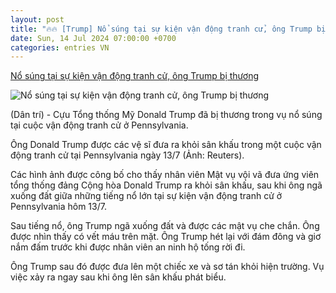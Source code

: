 ```yaml
---
layout: post
title: "🔥🔥 [Trump] Nổ súng tại sự kiện vận động tranh cử, ông Trump bị thương"
date: Sun, 14 Jul 2024 07:00:00 +0700
categories: entries VN
---
```

[Nổ súng tại sự kiện vận động tranh cử, ông Trump bị thương](https://dantri.com.vn/the-gioi/no-sung-tai-su-kien-van-dong-tranh-cu-ong-trump-bi-thuong-20240714062037739.htm)

![Nổ súng tại sự kiện vận động tranh cử, ông Trump bị thương](https://cdn1.dantri.com.vn/3Az8bCjEZB32_41BOnyoJkytOiE=/zoom/1200_630/2024/07/14/2024-07-13t234929z1064045422rc2mu8adfcczrtrmadp3usa-election-trump-crop-1720914661163.jpeg)

(Dân trí) - Cựu Tổng thống Mỹ Donald Trump đã bị thương trong vụ nổ súng tại cuộc vận động tranh cử ở Pennsylvania.

Ông Donald Trump được các vệ sĩ đưa ra khỏi sân khấu trong một cuộc vận động tranh cử tại Pennsylvania ngày 13/7 (Ảnh: Reuters).

Các hình ảnh được công bố cho thấy nhân viên Mật vụ vội vã đưa ứng viên tổng thống đảng Cộng hòa Donald Trump ra khỏi sân khấu, sau khi ông ngã xuống đất giữa những tiếng nổ lớn tại sự kiện vận động tranh cử ở Pennsylvania hôm 13/7.

Sau tiếng nổ, ông Trump ngã xuống đất và được các mật vụ che chắn. Ông được nhìn thấy có vết máu trên mặt. Ông Trump hét lại với đám đông và giơ nắm đấm trước khi được nhân viên an ninh hộ tống rời đi.

Ông Trump sau đó được đưa lên một chiếc xe và sơ tán khỏi hiện trường. Vụ việc xảy ra ngay sau khi ông lên sân khấu phát biểu.

